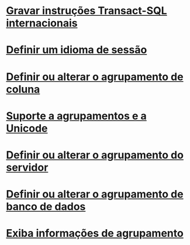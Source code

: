 # [Gravar instruções Transact-SQL internacionais](write-international-transact-sql-statements.md)
# [Definir um idioma de sessão](set-a-session-language.md)
# [Definir ou alterar o agrupamento de coluna](set-or-change-the-column-collation.md)
# [Suporte a agrupamentos e a Unicode](collation-and-unicode-support.md)
# [Definir ou alterar o agrupamento do servidor](set-or-change-the-server-collation.md)
# [Definir ou alterar o agrupamento de banco de dados](set-or-change-the-database-collation.md)
# [Exiba informações de agrupamento](view-collation-information.md)
